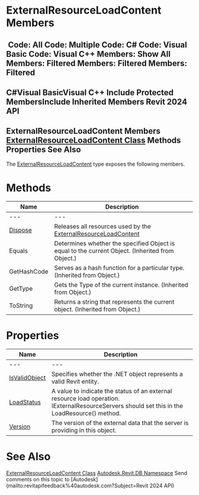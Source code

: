 # ExternalResourceLoadContent Members

﻿
 Code: All Code: Multiple Code: C# Code: Visual Basic Code: Visual C++  Members: Show All Members: Filtered Members: Filtered Members: Filtered   
---  
C#Visual BasicVisual C++
Include Protected MembersInclude Inherited Members
Revit 2024 API  
---  
ExternalResourceLoadContent Members  
[ExternalResourceLoadContent Class](1747ac99-aaa5-70b9-5d1f-89e72539f497.md "ExternalResourceLoadContent Class") Methods Properties See Also  
---  
The [ExternalResourceLoadContent](1747ac99-aaa5-70b9-5d1f-89e72539f497.md "ExternalResourceLoadContent Class") type exposes the following members.
# Methods
| Name | Description |
| --- | --- |
| --- | --- | --- |
| [Dispose](13bdc1a5-d075-4afb-3f4b-1a3b89fb8371.md "Dispose Method") | Releases all resources used by the [ExternalResourceLoadContent](1747ac99-aaa5-70b9-5d1f-89e72539f497.md "ExternalResourceLoadContent Class") |
| Equals | Determines whether the specified Object is equal to the current Object. (Inherited from Object.) |
| GetHashCode | Serves as a hash function for a particular type.  (Inherited from Object.) |
| GetType | Gets the Type of the current instance. (Inherited from Object.) |
| ToString | Returns a string that represents the current object. (Inherited from Object.) |

# Properties
| Name | Description |
| --- | --- |
| --- | --- | --- |
| [IsValidObject](afe420d6-0130-37aa-d315-8f04523d7467.md "IsValidObject Property") | Specifies whether the .NET object represents a valid Revit entity. |
| [LoadStatus](a6442d68-17c4-aeb1-0e40-d5077936c9cd.md "LoadStatus Property") | A value to indicate the status of an external resource load operation. IExternalResourceServers should set this in the LoadResource() method. |
| [Version](6a233453-4300-627c-450d-c038fe378195.md "Version Property") | The version of the external data that the server is providing in this object. |

# See Also
[ExternalResourceLoadContent Class](1747ac99-aaa5-70b9-5d1f-89e72539f497.md "ExternalResourceLoadContent Class")
[Autodesk.Revit.DB Namespace](87546ba7-461b-c646-cbb1-2cb8f5bff8b2.md "Autodesk.Revit.DB Namespace")
Send comments on this topic to [Autodesk](mailto:revitapifeedback%40autodesk.com?Subject=Revit 2024 API)